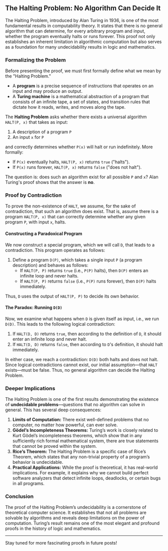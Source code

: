 ## The Halting Problem: No Algorithm Can Decide It

The Halting Problem, introduced by Alan Turing in 1936, is one of the most fundamental results in computability theory. It states that there is no general algorithm that can determine, for every arbitrary program and input, whether the program eventually halts or runs forever. This proof not only establishes an inherent limitation in algorithmic computation but also serves as a foundation for many undecidability results in logic and mathematics.

### Formalizing the Problem

Before presenting the proof, we must first formally define what we mean by the "Halting Problem."

- A **program** is a precise sequence of instructions that operates on an input and may produce an output.
- A **Turing machine** is a mathematical abstraction of a program that consists of an infinite tape, a set of states, and transition rules that dictate how it reads, writes, and moves along the tape.

The **Halting Problem** asks whether there exists a universal algorithm `HALT(P, x)` that takes as input:
1. A description of a program `P`
2. An input `x` for `P`

and correctly determines whether `P(x)` will halt or run indefinitely. More formally:

- If `P(x)` eventually halts, `HALT(P, x)` returns `true` ("halts").
- If `P(x)` runs forever, `HALT(P, x)` returns `false` ("does not halt").

The question is: does such an algorithm exist for all possible `P` and `x`? Alan Turing's proof shows that the answer is **no**.

### Proof by Contradiction

To prove the non-existence of `HALT`, we assume, for the sake of contradiction, that such an algorithm does exist. That is, assume there is a program `HALT(P, x)` that can correctly determine whether any given program `P`, with input `x`, halts.

#### Constructing a Paradoxical Program

We now construct a special program, which we will call `D`, that leads to a contradiction. This program operates as follows:

1. Define a program `D(P)`, which takes a single input `P` (a program description) and behaves as follows:
    - If `HALT(P, P)` returns `true` (i.e., `P(P)` halts), then `D(P)` enters an infinite loop and never halts.
    - If `HALT(P, P)` returns `false` (i.e., `P(P)` runs forever), then `D(P)` halts immediately.

Thus, `D` uses the output of `HALT(P, P)` to decide its own behavior.

#### The Paradox: Running `D(D)`

Now, we examine what happens when `D` is given itself as input, i.e., we run `D(D)`. This leads to the following logical contradiction:

1. If `HALT(D, D)` returns `true`, then according to the definition of `D`, it should enter an infinite loop and never halt.
2. If `HALT(D, D)` returns `false`, then according to `D`'s definition, it should halt immediately.

In either case, we reach a contradiction: `D(D)` both halts and does not halt. Since logical contradictions cannot exist, our initial assumption—that `HALT` exists—must be false. Thus, no general algorithm can decide the Halting Problem.

### Deeper Implications

The Halting Problem is one of the first results demonstrating the existence of **undecidable problems**—questions that no algorithm can solve in general. This has several deep consequences:

1. **Limits of Computation:** There exist well-defined problems that no computer, no matter how powerful, can ever solve.
2. **Gödel’s Incompleteness Theorems:** Turing’s work is closely related to Kurt Gödel’s incompleteness theorems, which show that in any sufficiently rich formal mathematical system, there are true statements that cannot be proved within the system.
3. **Rice’s Theorem:** The Halting Problem is a specific case of Rice’s Theorem, which states that any non-trivial property of a program’s behavior is undecidable.
4. **Practical Applications:** While the proof is theoretical, it has real-world implications. For example, it explains why we cannot build perfect software analyzers that detect infinite loops, deadlocks, or certain bugs in all programs.

### Conclusion

The proof of the Halting Problem’s undecidability is a cornerstone of theoretical computer science. It establishes that not all problems are solvable by algorithms and reveals deep limitations on the power of computation. Turing’s result remains one of the most elegant and profound proofs in the history of logic and mathematics.

---

Stay tuned for more fascinating proofs in future posts!
